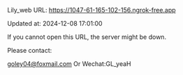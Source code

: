 Lily_web URL: https://1047-61-165-102-156.ngrok-free.app

Updated at: 2024-12-08 17:01:00

If you cannot open this URL, the server might be down.

Please contact: 

goley04@foxmail.com Or Wechat:GL_yeaH